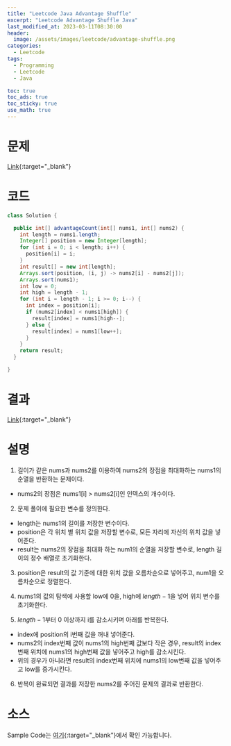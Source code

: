 ```yaml
---
title: "Leetcode Java Advantage Shuffle"
excerpt: "Leetcode Advantage Shuffle Java"
last_modified_at: 2023-03-11T08:30:00
header:
  image: /assets/images/leetcode/advantage-shuffle.png
categories:
  - Leetcode
tags:
  - Programming
  - Leetcode
  - Java

toc: true
toc_ads: true
toc_sticky: true
use_math: true
---
```

# 문제
[Link](https://leetcode.com/problems/advantage-shuffle){:target="_blank"}

# 코드
```java
class Solution {

  public int[] advantageCount(int[] nums1, int[] nums2) {
    int length = nums1.length;
    Integer[] position = new Integer[length];
    for (int i = 0; i < length; i++) {
      position[i] = i;
    }
    int result[] = new int[length];
    Arrays.sort(position, (i, j) -> nums2[i] - nums2[j]);
    Arrays.sort(nums1);
    int low = 0;
    int high = length - 1;
    for (int i = length - 1; i >= 0; i--) {
      int index = position[i];
      if (nums2[index] < nums1[high]) {
        result[index] = nums1[high--];
      } else {
        result[index] = nums1[low++];
      }
    }
    return result;
  }

}
```

# 결과
[Link](https://leetcode.com/problems/advantage-shuffle/submissions/912940359/){:target="_blank"}

# 설명
1. 길이가 같은 nums과 nums2를 이용하여 nums2의 장점을 최대화하는 nums1의 순열을 반환하는 문제이다.
- nums2의 장점은 nums1[i] > nums2[i]인 인덱스의 개수이다.

2. 문제 풀이에 필요한 변수를 정의한다.
- length는 nums1의 길이를 저장한 변수이다.
- position은 각 위치 별 위치 값을 저장할 변수로, 모든 자리에 자신의 위치 값을 넣어준다.
- result는 nums2의 장점을 최대화 하는 num1의 순열을 저장할 변수로, length 길이의 정수 배열로 초기화한다.

3. position은 result의 값 기준에 대한 위치 값을 오름차순으로 넣어주고, num1을 오름차순으로 정렬한다.

4. nums1의 값의 탐색에 사용할 low에 0을, high에 $length - 1$을 넣어 위치 변수를 초기화한다.

5. $length - 1$부터 0 이상까지 i를 감소시키며 아래를 반복한다.
- index에 position의 i번째 값을 꺼내 넣어준다.
- nums2의 index번째 값이 nums1의 high번째 값보다 작은 경우, result의 index번째 위치에 nums1의 high번째 값을 넣어주고 high를 감소시킨다.
- 위의 경우가 아니라면 result의 index번째 위치에 nums1의 low번째 값을 넣어주고 low를 증가시킨다.

6. 반복이 완료되면 결과를 저장한 nums2를 주어진 문제의 결과로 반환한다.

# 소스
Sample Code는 [여기](https://github.com/GracefulSoul/leetcode/blob/master/src/main/java/gracefulsoul/problems/AdvantageShuffle.java){:target="_blank"}에서 확인 가능합니다.